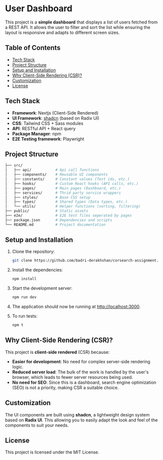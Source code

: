 # User Dashboard

This project is a **simple dashboard** that displays a list of users fetched from a REST API. It allows the user to filter and sort the list while ensuring the layout is responsive and adapts to different screen sizes.

## Table of Contents

- [Tech Stack](#tech-stack)
- [Project Structure](#project-structure)
- [Setup and Installation](#setup-and-installation)
- [Why Client-Side Rendering (CSR)?](#why-client-side-rendering-csr)
- [Customization](#customization)
- [License](#license)

## Tech Stack

- **Framework**: Nextjs (Client-Side Rendered)
- **UI Framework**: [shadcn](https://github.com/shadcn) (based on Radix UI)
- **CSS**: Tailwind CSS + Sass modules
- **API**: RESTful API + React query
- **Package Manager**: npm
- **E2E Testing framework**: Playwright

## Project Structure

```bash
├── src/
│   ├── api/           # Api call functions
│   ├── components/    # Reusable UI components
│   ├── constants/     # Constant values (Test ids, etc.)
│   ├── hooks/         # Custom React hooks (API calls, etc.)
│   ├── pages/         # Main pages (Dashboard, etc.)
│   ├── services/      # Thrid party service wrappers
│   ├── styles/        # Base CSS setup
│   ├── types/         # Shared types (Data types, etc.)
│   └── utils/         # Helper functions (sorting, filtering)
├── public/            # Static assets
├── e2e/               # E2E test files seperated by pages
├── package.json       # Dependencies and scripts
└── README.md          # Project documentation
```

## Setup and Installation

1. Clone the repository:
   ```bash
   git clone https://github.com/badri-derakhshan/corsearch-assignment.git
   ```
2. Install the dependencies:
   ```bash
   npm install
   ```
3. Start the development server:

   ```bash
   npm run dev
   ```

4. The application should now be running at [http://localhost:3000](http://localhost:3000).

5. To run tests:

   ```bash
   npm t
   ```

## Why Client-Side Rendering (CSR)?

This project is **client-side rendered** (CSR) because:

- **Easier for development**: No need for complex server-side rendering logic.
- **Reduced server load**: The bulk of the work is handled by the user's browser, which leads to fewer server resources being used.
- **No need for SEO**: Since this is a dashboard, search engine optimization (SEO) is not a priority, making CSR a suitable choice.

## Customization

The UI components are built using **shadcn**, a lightweight design system based on **Radix UI**. This allowing you to easily adapt the look and feel of the components to suit your needs.

## License

This project is licensed under the MIT License.
